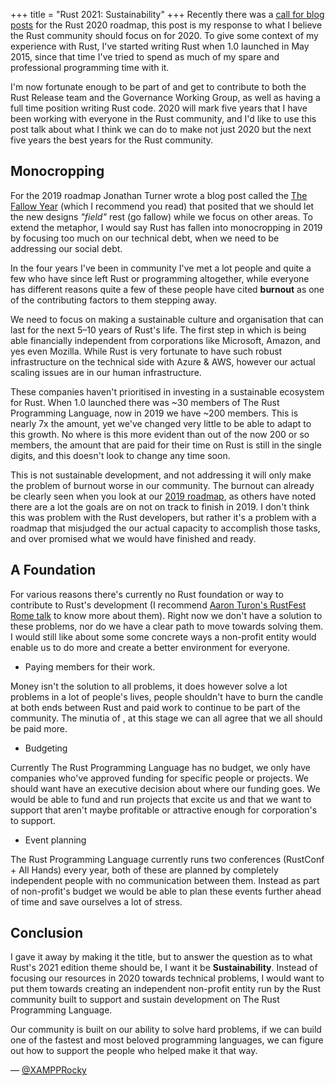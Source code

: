 +++
title = "Rust 2021: Sustainability"
+++
Recently there was a [call for blog posts] for the Rust 2020 roadmap, this post is my response to what I believe the Rust community should focus on for 2020. To give some context of my experience with Rust, I've started writing Rust when 1.0 launched in May 2015, since that time I've tried to spend as much of my spare and professional programming time with it.

I'm now fortunate enough to be part of and get to contribute to both the Rust Release team and the Governance Working Group, as well as having a full time position writing Rust code. 2020 will mark five years that I have been working with everyone in the Rust community, and I'd like to use this post talk about what I think we can do to make not just 2020 but the next five years the best years for the Rust community.

## Monocropping
For the 2019 roadmap Jonathan Turner wrote a blog post called the [The Fallow Year] (which I recommend you read) that posited that we should let the new designs _"field"_  rest (go fallow) while we focus on other areas. To extend the metaphor, I would say Rust has fallen into monocropping in 2019 by focusing too much on our technical debt, when we need to be addressing our social debt.

In the four years I've been in community I've met a lot people and quite a few who have since left Rust or programming altogether, while everyone has different reasons quite a few of these people have cited **burnout** as one of the contributing factors to them stepping away.

We need to focus on making a sustainable culture and organisation that can last for the next 5–10 years of Rust's life. The first step in which is being able financially independent from corporations like Microsoft, Amazon, and yes even Mozilla. While Rust is very fortunate to have such robust infrastructure on the technical side with Azure & AWS, however our actual scaling issues are in our human infrastructure.

These companies haven't prioritised in investing in a sustainable ecosystem for Rust. When 1.0 launched there was ~30 members of The Rust Programming Language, now in 2019 we have ~200 members. This is nearly 7x the amount, yet we've changed very little to be able to adapt to this growth. No where is this more evident than out of the now 200 or so members, the amount that are paid for their time on Rust is still in the single digits, and this doesn't look to change any time soon.

This is not sustainable development, and not addressing it will only make the problem of burnout worse in our community. The burnout can already be clearly seen when you look at our [2019 roadmap], as others have noted there are a lot the goals are on not on track to finish in 2019. I don't think this was problem with the Rust developers, but rather it's a problem with a roadmap that misjudged the our actual capacity to accomplish those tasks, and over promised what we would have finished and ready.

## A Foundation
For various reasons there's currently no Rust foundation or way to contribute to Rust's development (I recommend [Aaron Turon's RustFest Rome talk] to know more about them). Right now we don't have a solution to these problems, nor do we have a clear path to move towards solving them. I would still like about some some concrete ways a non-profit entity would enable us to do more and create a better environment for everyone.

* Paying members for their work.

Money isn't the solution to all problems, it does however solve a lot problems in a lot of people's lives, people shouldn't have to burn the candle at both ends between Rust and paid work to continue to be part of the community. The minutia of , at this stage we can all agree that we all should be paid more.

* Budgeting

Currently The Rust Programming Language has no budget, we only have companies who've approved funding for specific people or projects. We should want have an executive decision about where our funding goes. We would be able to fund and run projects that excite us and that we want to support that aren't maybe profitable or attractive enough for corporation's to support.

* Event planning

The Rust Programming Language currently runs two conferences (RustConf + All Hands) every year, both of these are planned by completely independent people with no communication between them. Instead as part of non-profit's budget we would be able to plan these events further ahead of time and save ourselves a lot of stress.

## Conclusion
I gave it away by making it the title, but to answer the question as to what Rust's 2021 edition theme should be, I want it be **Sustainability**. Instead of focusing our resources in 2020 towards technical problems, I would want to put them towards creating an independent non-profit entity run by the Rust community built to support and sustain development on The Rust Programming Language.

Our community is built on our ability to solve hard problems, if we can build one of the fastest and most beloved programming languages, we can figure out how to support the people who helped make it that way.

— [@XAMPPRocky]

[The Fallow Year]: http://www.jonathanturner.org/2018/12/the-fallow-year.html
[2019 roadmap]: https://internals.rust-lang.org/t/2019-roadmap-progress/10862
[Aaron Turon's RustFest Rome talk]: https://www.youtube.com/watch?v=0sIgVnRAcn0
[call for blog posts]: https://blog.rust-lang.org/2019/10/29/A-call-for-blogs-2020.html
[Tokei]: https://github.com/XAMPPRocky/tokei
[@XAMPPRocky]: https://github.com/XAMPPRocky
